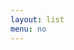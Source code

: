 ```yaml
---
layout: list
menu: no
---
```


<!--Comment (not shown): some introductory text.-->

<object data="/img/template.pdf" width="100%" height="800px" type="application/pdf">
</object>
